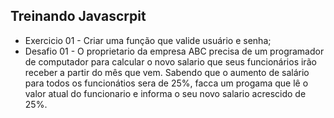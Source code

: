 ## Treinando Javascrpit

- Exercicio 01 - Criar uma função que valide usuário e senha; <br>
- Desafio 01 -  O proprietario da empresa ABC precisa de um programador de computador
para calcular o novo salario que seus funcionários irão receber a partir
do mês que vem. Sabendo que o aumento de salário para todos os funcionátios
sera de 25%, facca um progama que lê o valor atual do funcionario e informa
o seu novo salario acrescido de 25%. <br>
